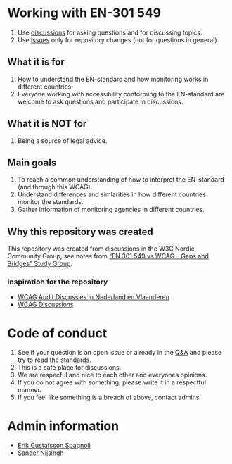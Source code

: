 # Working with EN-301 549
1. Use [discussions](https://github.com/Nordic-Accessibility-Community-Group/working-with-EN-301-549/discussions) for asking questions and for discussing topics.
1. Use [issues](https://github.com/Nordic-Accessibility-Community-Group/working-with-EN-301-549/issues) only for repository changes (not for questions in general).

## What it is for
1. How to understand the EN-standard and how monitoring works in different countries.
1. Everyone working with accessibility conforming to the EN-standard are welcome to ask questions and participate in discussions.

## What it is NOT for
1. Being a source of legal advice.

## Main goals
1. To reach a common understanding of how to interpret the EN-standard (and through this WCAG).
1. Understand differences and simlarities in how different countries monitor the standards.
1. Gather information of monitoring agencies in different countries.

## Why this repository was created
This repository was created from discussions in the W3C Nordic Community Group, see notes from [“EN 301 549 vs WCAG – Gaps and Bridges” Study Group](https://www.w3.org/community/nordic-accessibility/2024/11/07/en-301-549-vs-wcag-gaps-and-bridges-study-group/).

### Inspiration for the repository
- [WCAG Audit Discussies in Nederland en Vlaanderen](https://github.com/WCAG-Audit-Discussions/NL-BE)
- [WCAG Discussions](https://github.com/w3c/wcag/discussions/categories/q-a)

# Code of conduct
1. See if your question is an open issue or already in the [Q&A](https://github.com/Nordic-Accessibility-Community-Group/working-with-EN-301-549/discussions/categories/q-a) and please try to read the standards.
2. This is a safe place for discussions.
3. We are respecful and nice to each other and everyones opinions.
4. If you do not agree with something, please write it in a respectful manner.
5. If you feel like something is a breach of above, contact admins.

# Admin information
- [Erik Gustafsson Spagnoli](https://github.com/erikgustafsson/)
- [Sander Nijsingh](https://github.com/sander-nl)
